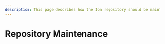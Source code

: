 ```yaml
---
description: This page describes how the Ion repository should be maintained
---
```


# Repository Maintenance



